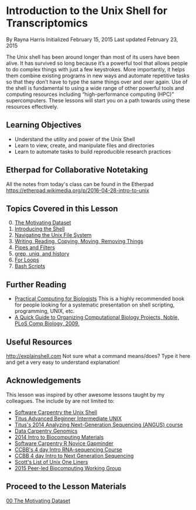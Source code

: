 # Introduction to the Unix Shell for Transcriptomics
By Rayna Harris
Initialized February 15, 2015
Last updated February 23, 2015

The Unix shell has been around longer than most of its users have been alive. It has survived so long because it’s a powerful tool that allows people to do complex things with just a few keystrokes. More importantly, it helps them combine existing programs in new ways and automate repetitive tasks so that they don’t have to type the same things over and over again. Use of the shell is fundamental to using a wide range of other powerful tools and computing resources including “high-performance computing (HPC)” supercomputers. These lessons will start you on a path towards using these resources effectively.

## Learning Objectives
- Understand the utility and power of the Unix Shell
- Learn to view, create, and manipulate files and directories
- Learn to automate tasks to build reproducible research practices

## Etherpad for Collaborative Notetaking
All the notes from today's class can be found in the Etherpad
https://etherpad.wikimedia.org/p/2016-04-28-intro-to-unix

## Topics Covered in this Lesson
00. [The Motivating Dataset](https://github.com/raynamharris/Shell_Intro_for_Transcriptomics/blob/master/00_Motivating_Dataset.md)
01. [Introducing the Shell](https://github.com/raynamharris/Shell_Intro_for_Transcriptomics/blob/master/01_Intoducing_Shell.md)
02. [Navigating the Unix File System](https://github.com/raynamharris/Shell_Intro_for_Transcriptomics/blob/master/02_Navigating_Dirs.md)
03. [Writing, Reading, Copying, Moving, Removing Things](https://github.com/raynamharris/Shell_Intro_for_Transcriptomics/blob/master/03_ReadWriteMoveCopy.md)
04. [Pipes and Filters](https://github.com/raynamharris/Shell_Intro_for_Transcriptomics/blob/master/04_PipesFiltersLoops.md)
05. [grep, uniq, and history](https://github.com/raynamharris/Shell_Intro_for_Transcriptomics/blob/master/05_FindingThings.md)
06. [For Loops](https://github.com/raynamharris/Shell_Intro_for_Transcriptomics/blob/master/06_ForLoops.md)
07. [Bash Scripts](https://github.com/raynamharris/Shell_Intro_for_Transcriptomics/blob/master/07_BashScripts.md)

## Further Reading
- [Practical Computing for Biologists](http://practicalcomputing.org/) This is a highly recommended book for people looking for a systematic presentation on shell scripting, programming, UNIX, etc.
- [A Quick Guide to Organizing Computational Biology Projects, Noble, PLoS Comp Biology, 2009.](http://journals.plos.org/ploscompbiol/article?id=10.1371/journal.pcbi.1000424)

## Useful Resources
http://explainshell.com Not sure what a command means/does? Type it here and get a very easy to understand explanation!


## Acknowledgements
This lesson was inspired by other awesome lessons taught by my colleagues. The include by are not limited to:

- [Software Carpentry the Unix Shell](https://github.com/swcarpentry/shell-novic)
- [Titus Advanced Beginner Intermediate UNIX](https://github.com/ngs-docs/2016-adv-begin-shell-genomics)
- [Titus's 2014 Analyzing Next-Generation Sequencing (ANGUS) course](http://angus.readthedocs.org/en/2014/)
- [Data Carpentry Genomics](http://www.datacarpentry.org/genomics-workshop/)
- [2014 Intro to Biocomputing Materials](https://github.com/wrightaprilm/BioComputing2014Course)
- [Software Carpentry R Novice Gapminder](https://github.com/swcarpentry/r-novice-gapminder)
- [CCBB's 4 day Intro RNA-sequencing Course](https://wikis.utexas.edu/display/bioiteam/Introduction+to+RNA+Seq+Course+2014)
- [CCBB 4 day Intro to Next Generation Sequencing](https://wikis.utexas.edu/display/CoreNGSTools/Core+NGS+Tools+Home)
- [Scott's List of Unix One Liners](https://wikis.utexas.edu/display/bioiteam/Scott's+list+of+linux+one-liners)
- [2015 Peer-led Biocomputing Working Group](https://github.com/sjspielman/UTbiocomputing2015)

## Proceed to the Lesson Materials
[00 The Motivating Dataset](https://github.com/raynamharris/Shell_Intro_for_Transcriptomics/blob/master/00_Motivating_Dataset.md)